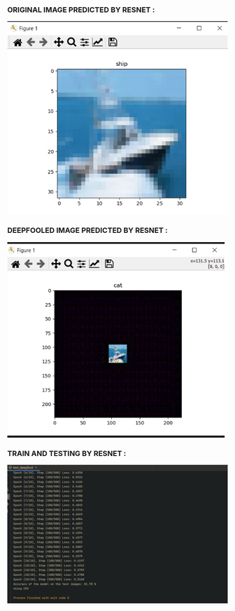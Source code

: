 
### ORIGINAL IMAGE PREDICTED BY RESNET :
![Original label =  n03538406 horse cart](https://github.com/Lagstill/IIIT-H/blob/main/deepfool/CIAFR-10/Resnet/res_cifar_ori.png?raw=true)


### DEEPFOOLED IMAGE PREDICTED BY RESNET :
![Original label =  n03538406 horse cart](https://github.com/Lagstill/IIIT-H/blob/main/deepfool/CIAFR-10/Resnet/resnet_cifar_pert.png?raw=true)


### TRAIN AND TESTING  BY RESNET :
![Original label =  n03538406 horse cart](https://github.com/Lagstill/IIIT-H/blob/main/deepfool/CIAFR-10/Resnet/res_resnet_cifar.png?raw=true)

